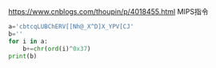 https://www.cnblogs.com/thoupin/p/4018455.html
MIPS指令
```python
a='cbtcqLUBChERV[[Nh@_X^D]X_YPV[CJ'
b=''
for i in a:
    b+=chr(ord(i)^0x37)
print(b)
```
